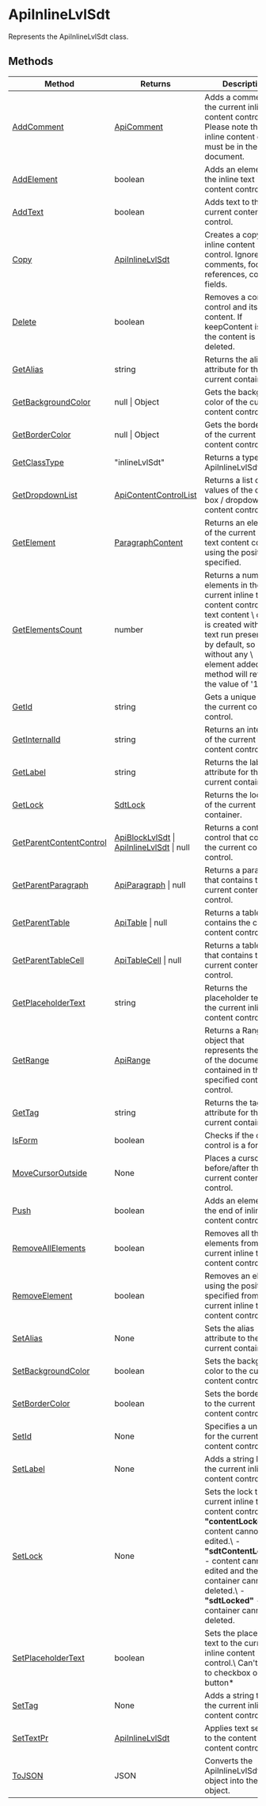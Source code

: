 # ApiInlineLvlSdt

Represents the ApiInlineLvlSdt class.


## Methods

| Method | Returns | Description |
| ------ | ------- | ----------- |
| [AddComment](./Methods/AddComment.md) | [ApiComment](../ApiComment/ApiComment.md) | Adds a comment to the current inline content control.\ 💡 Please note that this inline content control must be in the document. |
| [AddElement](./Methods/AddElement.md) | boolean | Adds an element to the inline text content control. |
| [AddText](./Methods/AddText.md) | boolean | Adds text to the current content control. |
| [Copy](./Methods/Copy.md) | [ApiInlineLvlSdt](../ApiInlineLvlSdt/ApiInlineLvlSdt.md) | Creates a copy of an inline content control. Ignores comments, footnote references, complex fields. |
| [Delete](./Methods/Delete.md) | boolean | Removes a content control and its content. If keepContent is true, the content is not deleted. |
| [GetAlias](./Methods/GetAlias.md) | string | Returns the alias attribute for the current container. |
| [GetBackgroundColor](./Methods/GetBackgroundColor.md) | null \| Object | Gets the background color of the current content control. |
| [GetBorderColor](./Methods/GetBorderColor.md) | null \| Object | Gets the border color of the current content control. |
| [GetClassType](./Methods/GetClassType.md) | "inlineLvlSdt" | Returns a type of the ApiInlineLvlSdt class. |
| [GetDropdownList](./Methods/GetDropdownList.md) | [ApiContentControlList](../ApiContentControlList/ApiContentControlList.md) | Returns a list of values of the combo box / dropdown list content control. |
| [GetElement](./Methods/GetElement.md) | [ParagraphContent](../Enumeration/ParagraphContent.md) | Returns an element of the current inline text content control using the position specified. |
| [GetElementsCount](./Methods/GetElementsCount.md) | number | Returns a number of elements in the current inline text content control. The text content \ control is created with one text run present in it by default, so even without any \ element added this method will return the value of '1'. |
| [GetId](./Methods/GetId.md) | string | Gets a unique ID for the current content control. |
| [GetInternalId](./Methods/GetInternalId.md) | string | Returns an internal id of the current content control. |
| [GetLabel](./Methods/GetLabel.md) | string | Returns the label attribute for the current container. |
| [GetLock](./Methods/GetLock.md) | [SdtLock](../Enumeration/SdtLock.md) | Returns the lock type of the current container. |
| [GetParentContentControl](./Methods/GetParentContentControl.md) | [ApiBlockLvlSdt](../ApiBlockLvlSdt/ApiBlockLvlSdt.md) \| [ApiInlineLvlSdt](../ApiInlineLvlSdt/ApiInlineLvlSdt.md) \| null | Returns a content control that contains the current content control. |
| [GetParentParagraph](./Methods/GetParentParagraph.md) | [ApiParagraph](../ApiParagraph/ApiParagraph.md) \| null | Returns a paragraph that contains the current content control. |
| [GetParentTable](./Methods/GetParentTable.md) | [ApiTable](../ApiTable/ApiTable.md) \| null | Returns a table that contains the current content control. |
| [GetParentTableCell](./Methods/GetParentTableCell.md) | [ApiTableCell](../ApiTableCell/ApiTableCell.md) \| null | Returns a table cell that contains the current content control. |
| [GetPlaceholderText](./Methods/GetPlaceholderText.md) | string | Returns the placeholder text from the current inline content control. |
| [GetRange](./Methods/GetRange.md) | [ApiRange](../ApiRange/ApiRange.md) | Returns a Range object that represents the part of the document contained in the specified content control. |
| [GetTag](./Methods/GetTag.md) | string | Returns the tag attribute for the current container. |
| [IsForm](./Methods/IsForm.md) | boolean | Checks if the content control is a form. |
| [MoveCursorOutside](./Methods/MoveCursorOutside.md) | None | Places a cursor before/after the current content control. |
| [Push](./Methods/Push.md) | boolean | Adds an element to the end of inline text content control. |
| [RemoveAllElements](./Methods/RemoveAllElements.md) | boolean | Removes all the elements from the current inline text content control. |
| [RemoveElement](./Methods/RemoveElement.md) | boolean | Removes an element using the position specified from the current inline text content control. |
| [SetAlias](./Methods/SetAlias.md) | None | Sets the alias attribute to the current container. |
| [SetBackgroundColor](./Methods/SetBackgroundColor.md) | boolean | Sets the background color to the current content control. |
| [SetBorderColor](./Methods/SetBorderColor.md) | boolean | Sets the border color to the current content control. |
| [SetId](./Methods/SetId.md) | None | Specifies a unique ID for the current content control. |
| [SetLabel](./Methods/SetLabel.md) | None | Adds a string label to the current inline text content control. |
| [SetLock](./Methods/SetLock.md) | None | Sets the lock to the current inline text content control:\ -**"contentLocked"** - content cannot be edited.\ -**"sdtContentLocked"** - content cannot be edited and the container cannot be deleted.\ -**"sdtLocked"** - the container cannot be deleted. |
| [SetPlaceholderText](./Methods/SetPlaceholderText.md) | boolean | Sets the placeholder text to the current inline content control.\ Can't be set to checkbox or radio button* |
| [SetTag](./Methods/SetTag.md) | None | Adds a string tag to the current inline text content control. |
| [SetTextPr](./Methods/SetTextPr.md) | [ApiInlineLvlSdt](../ApiInlineLvlSdt/ApiInlineLvlSdt.md) | Applies text settings to the content of the content control. |
| [ToJSON](./Methods/ToJSON.md) | JSON | Converts the ApiInlineLvlSdt object into the JSON object. |
